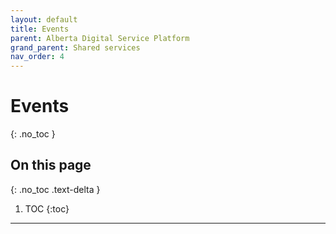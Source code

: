 ```yaml
---
layout: default
title: Events
parent: Alberta Digital Service Platform
grand_parent: Shared services
nav_order: 4
---
```


# Events
{: .no_toc }

## On this page
{: .no_toc .text-delta }

1. TOC
{:toc}

---
